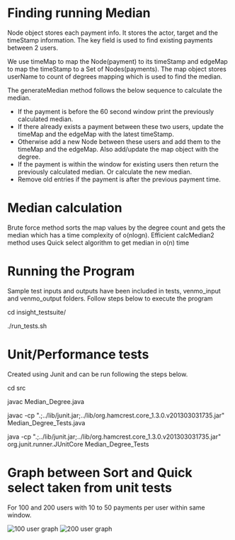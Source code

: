 # Finding running Median

Node object stores each payment info. It stores the actor, target and the timeStamp information. The key field is used to find existing payments between 2 users.

We use timeMap to map the Node(payment) to its timeStamp and edgeMap to map the timeStamp to a Set of Nodes(payments). The map object stores userName to count of degrees mapping which is used to find the median.

The generateMedian method follows the below sequence to calculate the median.
* If the payment is before the 60 second window print the previously calculated median.
* If there already exists a payment between these two users, update the timeMap and the edgeMap with the latest timeStamp. 
* Otherwise add a new Node between these users and add them to the timeMap and the edgeMap. Also add/update the map object with the      degree.
* If the payment is within the window for existing users then return the previously calculated median. Or calculate the new median. 
* Remove old entries if the payment is after the previous payment time.
	
# Median calculation
Brute force method sorts the map values by the degree count and gets the median which has a time complexity of o(nlogn).
Efficient calcMedian2 method uses Quick select algorithm to get median in o(n) time

# Running the Program
Sample test inputs and outputs have been included in tests, venmo_input and venmo_output folders.
Follow steps below to execute the program

cd insight_testsuite/

./run_tests.sh
	
# Unit/Performance tests 
Created using Junit and can be run following the steps below.

cd src

javac Median_Degree.java

javac -cp ".;../lib/junit.jar;../lib/org.hamcrest.core_1.3.0.v201303031735.jar" Median_Degree_Tests.java

java -cp ".;../lib/junit.jar;../lib/org.hamcrest.core_1.3.0.v201303031735.jar" org.junit.runner.JUnitCore Median_Degree_Tests

# Graph between Sort and Quick select taken from unit tests
For 100 and 200 users with 10 to 50 payments per user within same window.

<img src='https://github.com/srivats666/Payment/blob/master/images/100.png' title='100 user graph' width='' alt='100 user graph' />

<img src='https://github.com/srivats666/Payment/blob/master/images/200.png' title='200 user graph' width='' alt='200 user graph' />
